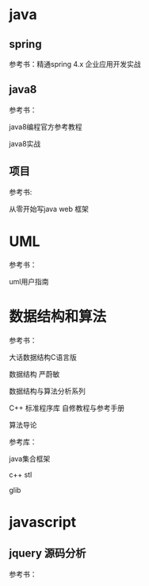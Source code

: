 # java

## spring

参考书：精通spring 4.x 企业应用开发实战 

## java8

参考书：

java8编程官方参考教程

java8实战

## 项目

参考书:

从零开始写java web 框架

# UML

参考书：

uml用户指南





# 数据结构和算法

参考书：

大话数据结构C语言版

数据结构 严蔚敏

数据结构与算法分析系列

C++ 标准程序库 自修教程与参考手册

算法导论 

参考库：

java集合框架

c++ stl

glib



# javascript

## jquery 源码分析

参考书：

